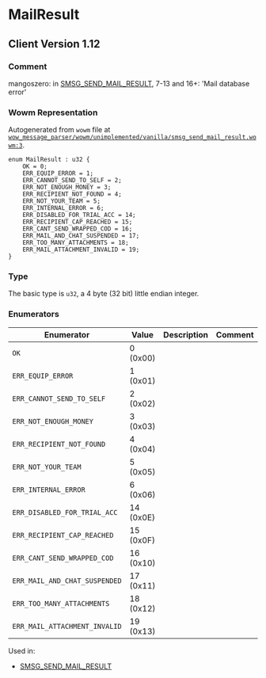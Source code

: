 # MailResult

## Client Version 1.12

### Comment

mangoszero: in [SMSG_SEND_MAIL_RESULT](./smsg_send_mail_result.md), 7-13 and 16+: 'Mail database error'

### Wowm Representation

Autogenerated from `wowm` file at [`wow_message_parser/wowm/unimplemented/vanilla/smsg_send_mail_result.wowm:3`](https://github.com/gtker/wow_messages/tree/main/wow_message_parser/wowm/unimplemented/vanilla/smsg_send_mail_result.wowm#L3).

```rust,ignore
enum MailResult : u32 {
    OK = 0;
    ERR_EQUIP_ERROR = 1;
    ERR_CANNOT_SEND_TO_SELF = 2;
    ERR_NOT_ENOUGH_MONEY = 3;
    ERR_RECIPIENT_NOT_FOUND = 4;
    ERR_NOT_YOUR_TEAM = 5;
    ERR_INTERNAL_ERROR = 6;
    ERR_DISABLED_FOR_TRIAL_ACC = 14;
    ERR_RECIPIENT_CAP_REACHED = 15;
    ERR_CANT_SEND_WRAPPED_COD = 16;
    ERR_MAIL_AND_CHAT_SUSPENDED = 17;
    ERR_TOO_MANY_ATTACHMENTS = 18;
    ERR_MAIL_ATTACHMENT_INVALID = 19;
}
```
### Type
The basic type is `u32`, a 4 byte (32 bit) little endian integer.
### Enumerators
| Enumerator | Value  | Description | Comment |
| --------- | -------- | ----------- | ------- |
| `OK` | 0 (0x00) |  |  |
| `ERR_EQUIP_ERROR` | 1 (0x01) |  |  |
| `ERR_CANNOT_SEND_TO_SELF` | 2 (0x02) |  |  |
| `ERR_NOT_ENOUGH_MONEY` | 3 (0x03) |  |  |
| `ERR_RECIPIENT_NOT_FOUND` | 4 (0x04) |  |  |
| `ERR_NOT_YOUR_TEAM` | 5 (0x05) |  |  |
| `ERR_INTERNAL_ERROR` | 6 (0x06) |  |  |
| `ERR_DISABLED_FOR_TRIAL_ACC` | 14 (0x0E) |  |  |
| `ERR_RECIPIENT_CAP_REACHED` | 15 (0x0F) |  |  |
| `ERR_CANT_SEND_WRAPPED_COD` | 16 (0x10) |  |  |
| `ERR_MAIL_AND_CHAT_SUSPENDED` | 17 (0x11) |  |  |
| `ERR_TOO_MANY_ATTACHMENTS` | 18 (0x12) |  |  |
| `ERR_MAIL_ATTACHMENT_INVALID` | 19 (0x13) |  |  |

Used in:
* [SMSG_SEND_MAIL_RESULT](smsg_send_mail_result.md)

